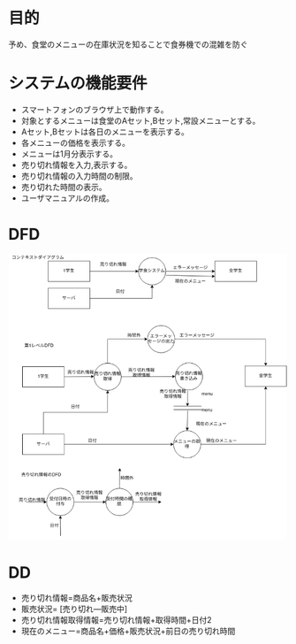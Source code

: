 # 目的
予め、食堂のメニューの在庫状況を知ることで食券機での混雑を防ぐ
# システムの機能要件
* スマートフォンのブラウザ上で動作する。
* 対象とするメニューは食堂のAセット,Bセット,常設メニューとする。
* Aセット,Bセットは各日のメニューを表示する。
* 各メニューの価格を表示する。
* メニューは1月分表示する。
* 売り切れ情報を入力,表示する。
* 売り切れ情報の入力時間の制限。
* 売り切れた時間の表示。
* ユーザマニュアルの作成。
# DFD
![DFD](otherfile/dfdgraph.png)
# DD
* 売り切れ情報=商品名+販売状況
* 販売状況= [売り切れ—販売中]
* 売り切れ情報取得情報=売り切れ情報+取得時間+日付2
* 現在のメニュー=商品名+価格+販売状況+前日の売り切れ時間

